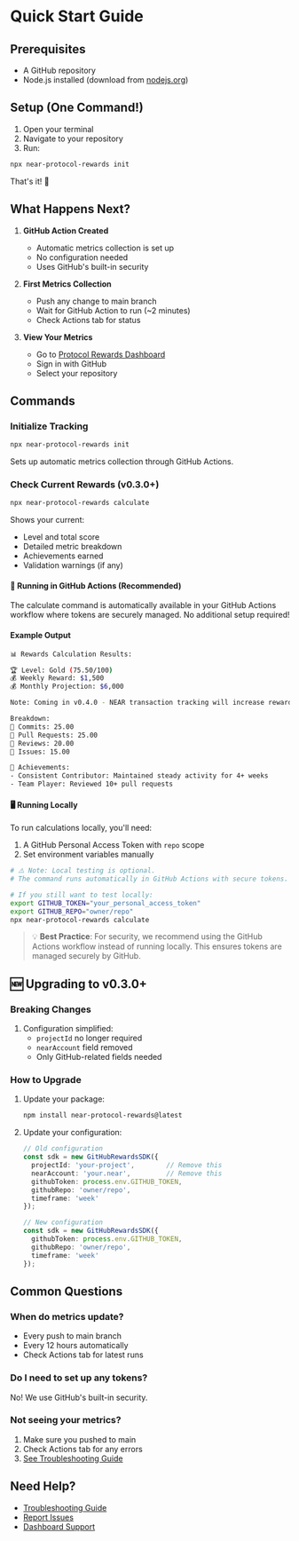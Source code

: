 # Quick Start Guide

## Prerequisites

- A GitHub repository
- Node.js installed (download from [nodejs.org](https://nodejs.org))

## Setup (One Command!)

1. Open your terminal
2. Navigate to your repository
3. Run:

```bash
npx near-protocol-rewards init
```

That's it! 🎉

## What Happens Next?

1. **GitHub Action Created**
   - Automatic metrics collection is set up
   - No configuration needed
   - Uses GitHub's built-in security

2. **First Metrics Collection**
   - Push any change to main branch
   - Wait for GitHub Action to run (~2 minutes)
   - Check Actions tab for status

3. **View Your Metrics**
   - Go to [Protocol Rewards Dashboard](https://protocol-rewards-dashboard.vercel.app/)
   - Sign in with GitHub
   - Select your repository

## Commands

### Initialize Tracking

```bash
npx near-protocol-rewards init
```

Sets up automatic metrics collection through GitHub Actions.

### Check Current Rewards (v0.3.0+)

```bash
npx near-protocol-rewards calculate
```

Shows your current:

- Level and total score
- Detailed metric breakdown
- Achievements earned
- Validation warnings (if any)

#### 🔐 Running in GitHub Actions (Recommended)

The calculate command is automatically available in your GitHub Actions workflow where tokens are securely managed. No additional setup required!

#### Example Output

```bash
📊 Rewards Calculation Results:

🏆 Level: Gold (75.50/100)
💰 Weekly Reward: $1,500
💰 Monthly Projection: $6,000

Note: Coming in v0.4.0 - NEAR transaction tracking will increase reward potential! 🚀

Breakdown:
📝 Commits: 25.00
🔄 Pull Requests: 25.00
👀 Reviews: 20.00
🎯 Issues: 15.00

🌟 Achievements:
- Consistent Contributor: Maintained steady activity for 4+ weeks
- Team Player: Reviewed 10+ pull requests
```

#### 🖥️ Running Locally

To run calculations locally, you'll need:

1. A GitHub Personal Access Token with `repo` scope
2. Set environment variables manually

```bash
# ⚠️ Note: Local testing is optional. 
# The command runs automatically in GitHub Actions with secure tokens.

# If you still want to test locally:
export GITHUB_TOKEN="your_personal_access_token"
export GITHUB_REPO="owner/repo"
npx near-protocol-rewards calculate
```

> 💡 **Best Practice**: For security, we recommend using the GitHub Actions workflow instead of running locally. This ensures tokens are managed securely by GitHub.

## 🆕 Upgrading to v0.3.0+

### Breaking Changes

1. Configuration simplified:
   - `projectId` no longer required
   - `nearAccount` field removed
   - Only GitHub-related fields needed

### How to Upgrade

1. Update your package:

   ```bash
   npm install near-protocol-rewards@latest
   ```

2. Update your configuration:

   ```typescript
   // Old configuration
   const sdk = new GitHubRewardsSDK({
     projectId: 'your-project',        // Remove this
     nearAccount: 'your.near',         // Remove this
     githubToken: process.env.GITHUB_TOKEN,
     githubRepo: 'owner/repo',
     timeframe: 'week'
   });

   // New configuration
   const sdk = new GitHubRewardsSDK({
     githubToken: process.env.GITHUB_TOKEN,
     githubRepo: 'owner/repo',
     timeframe: 'week'
   });
   ```

## Common Questions

### When do metrics update?

- Every push to main branch
- Every 12 hours automatically
- Check Actions tab for latest runs

### Do I need to set up any tokens?

No! We use GitHub's built-in security.

### Not seeing your metrics?

1. Make sure you pushed to main
2. Check Actions tab for any errors
3. [See Troubleshooting Guide](troubleshooting.md)

## Need Help?

- [Troubleshooting Guide](troubleshooting.md)
- [Report Issues](https://github.com/jbarnes850/near-protocol-rewards/issues)
- [Dashboard Support](https://github.com/jbarnes850/protocol-rewards-dashboard/issues)
